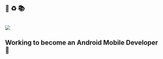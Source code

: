 ## :rocket: :recycle: :books:
\
![](https://i.imgur.com/zDV4ggx.gif)

 ## Working to become an Android Mobile Developer :construction:

